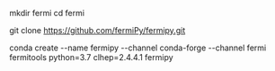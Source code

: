 mkdir fermi
cd fermi

git clone https://github.com/fermiPy/fermipy.git

conda create --name fermipy --channel conda-forge --channel fermi fermitools python=3.7 clhep=2.4.4.1 fermipy
